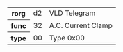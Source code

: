 <table>
    <tr>
      <th>rorg</th>
      <td>d2</td>
      <td>VLD Telegram</td>
    </tr>
    <tr>
      <th>func</th>
      <td>32</td>
      <td>A.C. Current Clamp</td>
    </tr>
    <tr>
      <th>type</th>
      <td>00</td>
      <td>Type 0x00</td>
    </tr>
  </table>